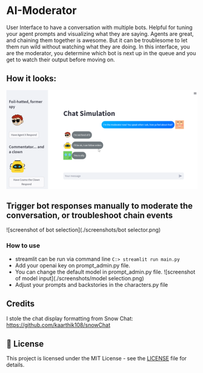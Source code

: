 # AI-Moderator
User Interface to have a conversation with multiple bots. Helpful for tuning your agent prompts and visualizing what they are saying. Agents are great, and chaining them together is awesome. But it can be troublesome to let them run wild without watching what they are doing. In this interface, you are the moderator, you determine which bot is next up in the queue and you get to watch their output before moving on.

## How it looks:
![screenshot of chats](./screenshots/Multi_chat1.png)

## Trigger bot responses manually to moderate the conversation, or troubleshoot chain events
![screenshot of bot selection](./screenshots/bot selector.png)

### How to use
* streamlit can be run via command line
``` C:> streamlit run main.py ```
* Add your openai key on prompt_admin.py file.
* You can change the default model in prompt_admin.py file.
  ![screenshot of model input](./screenshots/model selection.png)
* Adjust your prompts and backstories in the characters.py file

## Credits
I stole the chat display formatting from Snow Chat:
https://github.com/kaarthik108/snowChat

## 📄 License

This project is licensed under the MIT License - see the [LICENSE](https://choosealicense.com/licenses/mit/) file for details.


